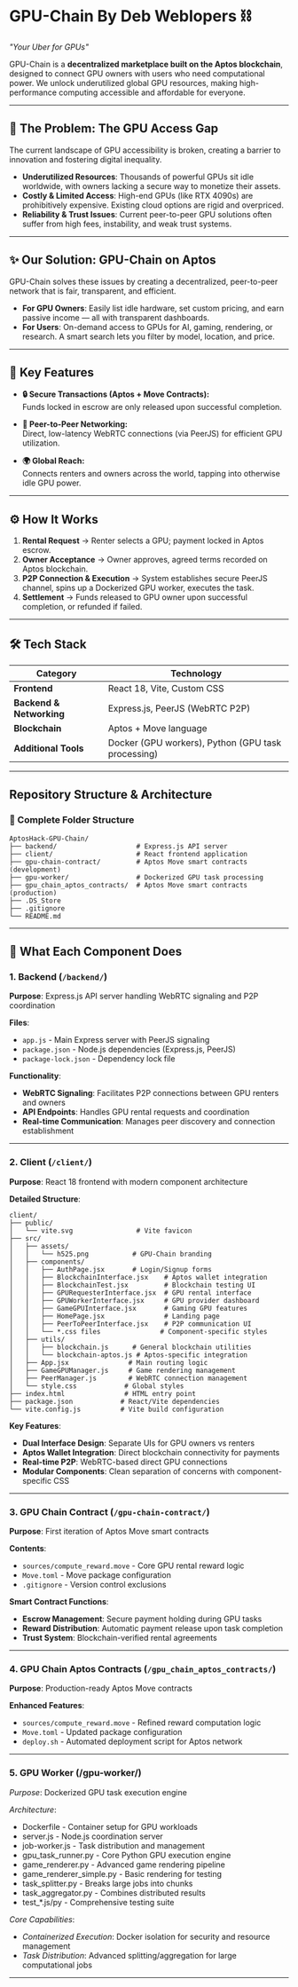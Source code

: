 # GPU-Chain By Deb Weblopers ⛓️  
*"Your Uber for GPUs"*  

GPU-Chain is a **decentralized marketplace built on the Aptos blockchain**, designed to connect GPU owners with users who need computational power. We unlock underutilized global GPU resources, making high-performance computing accessible and affordable for everyone.  

---

## 🚀 The Problem: The GPU Access Gap  

The current landscape of GPU accessibility is broken, creating a barrier to innovation and fostering digital inequality.  

- **Underutilized Resources**: Thousands of powerful GPUs sit idle worldwide, with owners lacking a secure way to monetize their assets.  
- **Costly & Limited Access**: High-end GPUs (like RTX 4090s) are prohibitively expensive. Existing cloud options are rigid and overpriced.  
- **Reliability & Trust Issues**: Current peer-to-peer GPU solutions often suffer from high fees, instability, and weak trust systems.  

---

## ✨ Our Solution: GPU-Chain on Aptos  

GPU-Chain solves these issues by creating a decentralized, peer-to-peer network that is fair, transparent, and efficient.  

- **For GPU Owners**: Easily list idle hardware, set custom pricing, and earn passive income — all with transparent dashboards.  
- **For Users**: On-demand access to GPUs for AI, gaming, rendering, or research. A smart search lets you filter by model, location, and price.  

---

## 🌟 Key Features  

- **🔒 Secure Transactions (Aptos + Move Contracts):**  
  Funds locked in escrow are only released upon successful completion.  

- **🤝 Peer-to-Peer Networking:**  
  Direct, low-latency WebRTC connections (via PeerJS) for efficient GPU utilization.  

- **🌍 Global Reach:**  
  Connects renters and owners across the world, tapping into otherwise idle GPU power.  

---

## ⚙️ How It Works  

1. **Rental Request** → Renter selects a GPU; payment locked in Aptos escrow.  
2. **Owner Acceptance** → Owner approves, agreed terms recorded on Aptos blockchain.  
3. **P2P Connection & Execution** → System establishes secure PeerJS channel, spins up a Dockerized GPU worker, executes the task.  
4. **Settlement** → Funds released to GPU owner upon successful completion, or refunded if failed.  

---

## 🛠️ Tech Stack  

| Category | Technology |
| --- | --- |
| **Frontend** | React 18, Vite, Custom CSS |
| **Backend & Networking** | Express.js, PeerJS (WebRTC P2P) |
| **Blockchain** | Aptos + Move language |
| **Additional Tools** | Docker (GPU workers), Python (GPU task processing) |

---

## Repository Structure & Architecture

### 📁 Complete Folder Structure

```
AptosHack-GPU-Chain/
├── backend/                    # Express.js API server
├── client/                     # React frontend application  
├── gpu-chain-contract/         # Aptos Move smart contracts (development)
├── gpu-worker/                 # Dockerized GPU task processing
├── gpu_chain_aptos_contracts/  # Aptos Move smart contracts (production)
├── .DS_Store
├── .gitignore
└── README.md
```

---

## 🔧 What Each Component Does

### 1. Backend (`/backend/`)
**Purpose**: Express.js API server handling WebRTC signaling and P2P coordination

**Files**:
- `app.js` - Main Express server with PeerJS signaling
- `package.json` - Node.js dependencies (Express.js, PeerJS)
- `package-lock.json` - Dependency lock file

**Functionality**:
- **WebRTC Signaling**: Facilitates P2P connections between GPU renters and owners
- **API Endpoints**: Handles GPU rental requests and coordination
- **Real-time Communication**: Manages peer discovery and connection establishment

---

### 2. Client (`/client/`)
**Purpose**: React 18 frontend with modern component architecture

**Detailed Structure**:
```
client/
├── public/
│   └── vite.svg                # Vite favicon
├── src/
│   ├── assets/
│   │   └── h525.png           # GPU-Chain branding
│   ├── components/
│   │   ├── AuthPage.jsx       # Login/Signup forms
│   │   ├── BlockchainInterface.jsx    # Aptos wallet integration
│   │   ├── BlockchainTest.jsx         # Blockchain testing UI
│   │   ├── GPURequesterInterface.jsx  # GPU rental interface
│   │   ├── GPUWorkerInterface.jsx     # GPU provider dashboard
│   │   ├── GameGPUInterface.jsx       # Gaming GPU features
│   │   ├── HomePage.jsx               # Landing page
│   │   ├── PeerToPeerInterface.jsx    # P2P communication UI
│   │   └── *.css files               # Component-specific styles
│   ├── utils/
│   │   ├── blockchain.js      # General blockchain utilities
│   │   └── blockchain-aptos.js # Aptos-specific integration
│   ├── App.jsx               # Main routing logic
│   ├── GameGPUManager.js     # Game rendering management
│   ├── PeerManager.js        # WebRTC connection management
│   └── style.css            # Global styles
├── index.html               # HTML entry point
├── package.json            # React/Vite dependencies
└── vite.config.js          # Vite build configuration
```

**Key Features**:
- **Dual Interface Design**: Separate UIs for GPU owners vs renters
- **Aptos Wallet Integration**: Direct blockchain connectivity for payments
- **Real-time P2P**: WebRTC-based direct GPU connections
- **Modular Components**: Clean separation of concerns with component-specific CSS

---

### 3. GPU Chain Contract (`/gpu-chain-contract/`)
**Purpose**: First iteration of Aptos Move smart contracts

**Contents**:
- `sources/compute_reward.move` - Core GPU rental reward logic
- `Move.toml` - Move package configuration
- `.gitignore` - Version control exclusions

**Smart Contract Functions**:
- **Escrow Management**: Secure payment holding during GPU tasks
- **Reward Distribution**: Automatic payment release upon task completion
- **Trust System**: Blockchain-verified rental agreements

---

### 4. GPU Chain Aptos Contracts (`/gpu_chain_aptos_contracts/`)
**Purpose**: Production-ready Aptos Move contracts

**Enhanced Features**:
- `sources/compute_reward.move` - Refined reward computation logic
- `Move.toml` - Updated package configuration
- `deploy.sh` - Automated deployment script for Aptos network

---

### 5. GPU Worker (/gpu-worker/)
*Purpose*: Dockerized GPU task execution engine

*Architecture*:
- Dockerfile - Container setup for GPU workloads
- server.js - Node.js coordination server
- job-worker.js - Task distribution and management
- gpu_task_runner.py - Core Python GPU execution engine
- game_renderer.py - Advanced game rendering pipeline
- game_renderer_simple.py - Basic rendering for testing
- task_splitter.py - Breaks large jobs into chunks
- task_aggregator.py - Combines distributed results
- test_*.js/py - Comprehensive testing suite

*Core Capabilities*:
- *Containerized Execution*: Docker isolation for security and resource management
- *Task Distribution*: Advanced splitting/aggregation for large computational jobs

---

